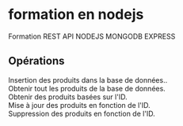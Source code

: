 # formation en nodejs
Formation REST API NODEJS MONGODB EXPRESS
## Opérations
Insertion des produits dans la base de données..<br>
Obtenir tout les produits de la base de données.<br>
Obtenir des produits basées sur l'ID.<br>
Mise à jour des produits en fonction de l'ID.<br>
Suppression des produits en fonction de l'ID.<br>

